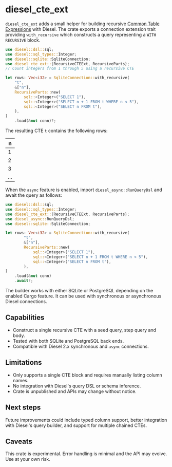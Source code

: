 # diesel_cte_ext

`diesel_cte_ext` adds a small helper for building recursive
[Common Table Expressions](https://www.postgresql.org/docs/current/queries-with.html#QUERIES-WITH-RECURSIVE)
with Diesel. The crate exports a connection extension trait providing
`with_recursive` which constructs a query representing a `WITH RECURSIVE` block.

```rust
use diesel::dsl::sql;
use diesel::sql_types::Integer;
use diesel::sqlite::SqliteConnection;
use diesel_cte_ext::{RecursiveCTEExt, RecursiveParts};
// Count integers from 1 through 5 using a recursive CTE

let rows: Vec<i32> = SqliteConnection::with_recursive(
    "t",
    &["n"],
    RecursiveParts::new(
        sql::<Integer>("SELECT 1"),
        sql::<Integer>("SELECT n + 1 FROM t WHERE n < 5"),
        sql::<Integer>("SELECT n FROM t"),
    ),
)
    .load(&mut conn)?;
```

The resulting CTE `t` contains the following rows:

| n   |
| --- |
| 1   |
| 2   |
| 3   |
| ... |

When the `async` feature is enabled, import `diesel_async::RunQueryDsl` and
await the query as follows:

```rust
use diesel::dsl::sql;
use diesel::sql_types::Integer;
use diesel_cte_ext::{RecursiveCTEExt, RecursiveParts};
use diesel_async::RunQueryDsl;
use diesel::sqlite::SqliteConnection;

let rows: Vec<i32> = SqliteConnection::with_recursive(
        "t",
        &["n"],
        RecursiveParts::new(
            sql::<Integer>("SELECT 1"),
            sql::<Integer>("SELECT n + 1 FROM t WHERE n < 5"),
            sql::<Integer>("SELECT n FROM t"),
        ),
)
    .load(&mut conn)
    .await?;
```

The builder works with either SQLite or PostgreSQL depending on the enabled
Cargo feature. It can be used with synchronous or asynchronous Diesel
connections.

## Capabilities

- Construct a single recursive CTE with a seed query, step query and body.
- Tested with both SQLite and PostgreSQL back ends.
- Compatible with Diesel 2.x synchronous and `async` connections.

## Limitations

- Only supports a single CTE block and requires manually listing column names.
- No integration with Diesel's query DSL or schema inference.
- Crate is unpublished and APIs may change without notice.

## Next steps

Future improvements could include typed column support, better integration with
Diesel's query builder, and support for multiple chained CTEs.

## Caveats

This crate is experimental. Error handling is minimal and the API may evolve.
Use at your own risk.
